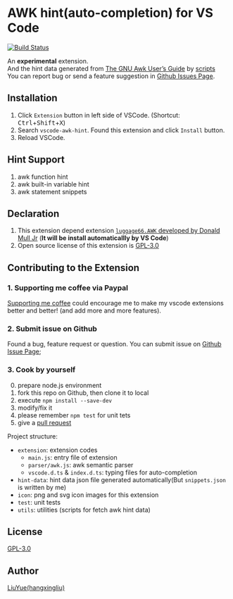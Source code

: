 # AWK hint(auto-completion) for VS Code

[![Build Status](https://travis-ci.org/hangxingliu/vscode-awk-hint.svg?branch=master)](https://travis-ci.org/hangxingliu/vscode-awk-hint)

An **experimental** extension.   
And the hint data generated from [The GNU Awk User’s Guide][gnu-awk-doc] by [scripts][doc-script]    
You can report bug or send a feature suggestion in [Github Issues Page][issues].

## Installation

1. Click `Extension` button in left side of VSCode. (Shortcut: <kbd>Ctrl</kbd>+<kbd>Shift</kbd>+<kbd>X</kbd>)
2. Search `vscode-awk-hint`. Found this extension and click `Install` button.
3. Reload VSCode.

## Hint Support

1. awk function hint
2. awk built-in variable hint
3. awk statement snippets

## Declaration

1. This extension depend extension [`luggage66.AWK` developed by Donald Mull Jr][ext-awk] (**It will be install automaticallly by VS Code**)
2. Open source license of this extension is [GPL-3.0](LICENSE)

## Contributing to the Extension

### 1. Supporting me coffee via Paypal

[Supporting me coffee][paypal] could encourage me to make my vscode extensions better and better!
(and add more and more features).

### 2. Submit issue on Github

Found a bug, feature request or question. You can submit issue on [Github Issue Page][issues];

### 3. Cook by yourself

0. prepare node.js environment
1. fork this repo on Github, then clone it to local
2. execute `npm install --save-dev`
3. modify/fix it
4. please remember `npm test` for unit tets
5. give a [pull request][pr]

Project structure:

- `extension`: extension codes
	- `main.js`: entry file of extension
	- `parser/awk.js`: awk semantic parser
	- `vscode.d.ts` & `index.d.ts`: typing files for auto-completion
- `hint-data`: hint data json file generated automatically(But `snippets.json` is written by me)
- `icon`: png and svg icon images for this extension
- `test`: unit tests
- `utils`: utilities (scripts for fetch awk hint data)

## License

[GPL-3.0](LICENSE)

## Author

[LiuYue(hangxingliu)](https://github.com/hangxingliu)

[gnu-awk-doc]: https://www.gnu.org/software/gawk/manual/gawk.html
[doc-script]: https://github.com/hangxingliu/vscode-awk-hint/tree/master/utils
[ext-awk]: https://marketplace.visualstudio.com/items?itemName=luggage66.awk
[issues]: https://github.com/hangxingliu/vscode-awk-hint/issues
[pr]: https://github.com/hangxingliu/vscode-awk-hint/pulls
[paypal]: https://www.paypal.me/hangxingliu
